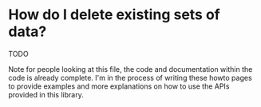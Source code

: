 # How do I delete existing sets of data?

TODO

Note for people looking at this file, the code and documentation within the code is already complete. 
I'm in the process of writing these howto pages to provide examples and more explanations on how 
to use the APIs provided in this library.